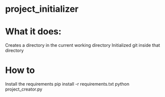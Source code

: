 # project_initializer

# What it does:
Creates a directory in the current working directory
Initialized git inside that directory

# How to 
Install the requirements
pip install -r requirements.txt
python project_creator.py

